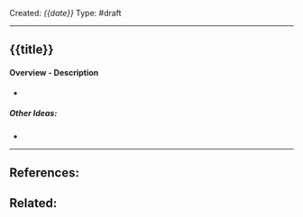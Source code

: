 Created: *{{date}}*
Type: #draft 

---
## {{title}} 

#### Overview - Description
- 

##### Other Ideas:
- 

---
References:
- 

Related:
- 
